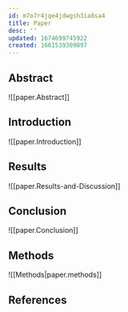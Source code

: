 ```yaml
---
id: m7o7r4jqe4jdwgsh3ia8sa4
title: Paper
desc: ''
updated: 1674699745922
created: 1661539309897
---
```


## Abstract

![[paper.Abstract]]

## Introduction

![[paper.Introduction]]

## Results

![[paper.Results-and-Discussion]]

## Conclusion

![[paper.Conclusion]]

## Methods

![[Methods|paper.methods]]

## References
